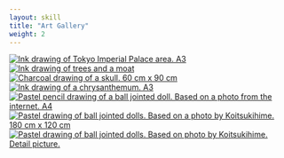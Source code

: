 ```yaml
---
layout: skill
title: "Art Gallery"
weight: 2
---
```


<a class="flex-center" href="{{ '/assets/images/art/palatsi.jpg' | relative_url }}" data-lightbox="art" data-title="Ink drawing of Tokyo Imperial Palace area. A3">
  <img src="{{ '/assets/images/art/palatsi.jpg' | relative_url }}" alt="Ink drawing of Tokyo Imperial Palace area. A3" class="landscape-img">
</a>

<a class="flex-center" href="{{ '/assets/images/art/puut.jpg' | relative_url }}" data-lightbox="art" data-title="Ink drawing of trees and a moat">
  <img src="{{ '/assets/images/art/puut.jpg' | relative_url }}" alt="Ink drawing of trees and a moat" class="landscape-img">
</a>

<a class="flex-center" href="{{ '/assets/images/art/kallo.jpg' | relative_url }}" data-lightbox="art" data-title="Charcoal drawing of a skull. 60 cm x 90 cm">
  <img src="{{ '/assets/images/art/kallo.jpg' | relative_url }}" alt="Charcoal drawing of a skull. 60 cm x 90 cm" class="landscape-img">
</a>

<a class="flex-center" href="{{ '/assets/images/art/krysanteemi.jpg' | relative_url }}" data-lightbox="art" data-title="Ink drawing of a chrysanthemum. A3">
  <img src="{{ '/assets/images/art/krysanteemi.jpg' | relative_url }}" alt="Ink drawing of a chrysanthemum. A3" class="portrait-img">
</a>

<a class="flex-center" href="{{ '/assets/images/art/nukke.jpg' | relative_url }}" data-lightbox="art" data-title="Pastel pencil drawing of a ball jointed doll. Based on a photo from the internet. A4">
  <img src="{{ '/assets/images/art/nukke.jpg' | relative_url }}" alt="Pastel pencil drawing of a ball jointed doll. Based on a photo from the internet. A4" class="portrait-img">
</a>

<a class="flex-center" href="{{ '/assets/images/art/nuket.jpg' | relative_url }}" data-lightbox="art" data-title="Pastel drawing of ball jointed dolls. Based on a photo by Koitsukihime. 180 cm x 120 cm">
  <img src="{{ '/assets/images/art/nuket.jpg' | relative_url }}" alt="Pastel drawing of ball jointed dolls. Based on a photo by Koitsukihime. 180 cm x 120 cm" class="portrait-img">
</a>

<a class="flex-center" href="{{ '/assets/images/art/nuket_lahikuva.jpg' | relative_url }}" data-lightbox="art" data-title="Pastel drawing of ball jointed dolls. Based on a photo by Koitsukihime. Detail picture.">
  <img src="{{ '/assets/images/art/nuket_lahikuva.jpg' | relative_url }}" alt="Pastel drawing of ball jointed dolls. Based on photo by Koitsukihime. Detail picture." class="landscape-img">
</a>
